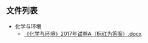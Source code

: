 

## 文件列表

- 化学与环境
    - [《化学与环境》2017年试卷A（标红为答案）.docx](https://github.com/Open-BJUT/BJUT-Helper/raw/master/./%E5%8C%96%E5%AD%A6%E4%B8%8E%E7%8E%AF%E5%A2%83/%E3%80%8A%E5%8C%96%E5%AD%A6%E4%B8%8E%E7%8E%AF%E5%A2%83%E3%80%8B2017%E5%B9%B4%E8%AF%95%E5%8D%B7A%EF%BC%88%E6%A0%87%E7%BA%A2%E4%B8%BA%E7%AD%94%E6%A1%88%EF%BC%89.docx)
